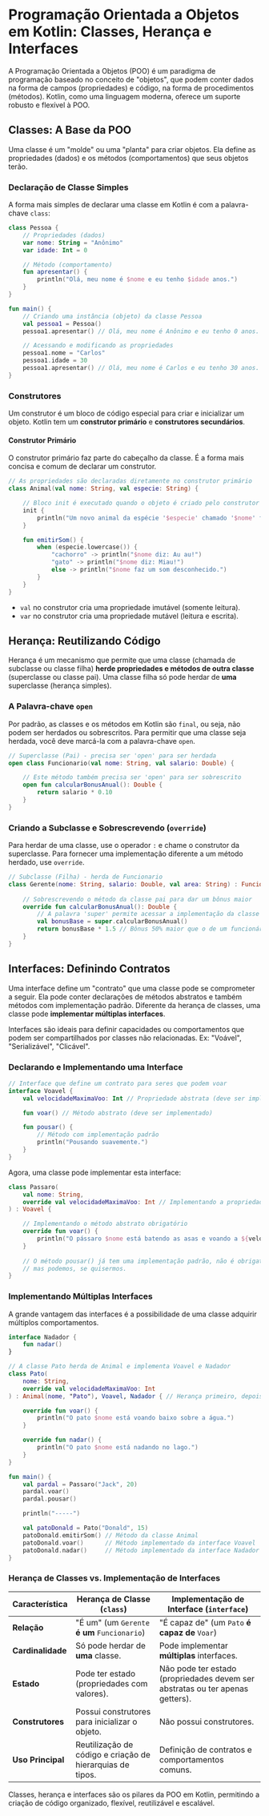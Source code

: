 # Programação Orientada a Objetos em Kotlin: Classes, Herança e Interfaces

A Programação Orientada a Objetos (POO) é um paradigma de programação baseado no conceito de "objetos", que podem conter dados na forma de campos (propriedades) e código, na forma de procedimentos (métodos). Kotlin, como uma linguagem moderna, oferece um suporte robusto e flexível à POO.

## Classes: A Base da POO

Uma classe é um "molde" ou uma "planta" para criar objetos. Ela define as propriedades (dados) e os métodos (comportamentos) que seus objetos terão.

### Declaração de Classe Simples

A forma mais simples de declarar uma classe em Kotlin é com a palavra-chave `class`:

```kotlin
class Pessoa {
    // Propriedades (dados)
    var nome: String = "Anônimo"
    var idade: Int = 0

    // Método (comportamento)
    fun apresentar() {
        println("Olá, meu nome é $nome e eu tenho $idade anos.")
    }
}

fun main() {
    // Criando uma instância (objeto) da classe Pessoa
    val pessoa1 = Pessoa()
    pessoa1.apresentar() // Olá, meu nome é Anônimo e eu tenho 0 anos.

    // Acessando e modificando as propriedades
    pessoa1.nome = "Carlos"
    pessoa1.idade = 30
    pessoa1.apresentar() // Olá, meu nome é Carlos e eu tenho 30 anos.
}
```

### Construtores

Um construtor é um bloco de código especial para criar e inicializar um objeto. Kotlin tem um **construtor primário** e **construtores secundários**.

#### Construtor Primário

O construtor primário faz parte do cabeçalho da classe. É a forma mais concisa e comum de declarar um construtor.

```kotlin
// As propriedades são declaradas diretamente no construtor primário
class Animal(val nome: String, val especie: String) {

    // Bloco init é executado quando o objeto é criado pelo construtor primário
    init {
        println("Um novo animal da espécie '$especie' chamado '$nome' foi criado!")
    }

    fun emitirSom() {
        when (especie.lowercase()) {
            "cachorro" -> println("$nome diz: Au au!")
            "gato" -> println("$nome diz: Miau!")
            else -> println("$nome faz um som desconhecido.")
        }
    }
}
```
* `val` no construtor cria uma propriedade imutável (somente leitura).
* `var` no construtor cria uma propriedade mutável (leitura e escrita).

## Herança: Reutilizando Código

Herança é um mecanismo que permite que uma classe (chamada de subclasse ou classe filha) **herde propriedades e métodos de outra classe** (superclasse ou classe pai). Uma classe filha só pode herdar de **uma** superclasse (herança simples).

### A Palavra-chave `open`

Por padrão, as classes e os métodos em Kotlin são `final`, ou seja, não podem ser herdados ou sobrescritos. Para permitir que uma classe seja herdada, você deve marcá-la com a palavra-chave `open`.

```kotlin
// Superclasse (Pai) - precisa ser 'open' para ser herdada
open class Funcionario(val nome: String, val salario: Double) {

    // Este método também precisa ser 'open' para ser sobrescrito
    open fun calcularBonusAnual(): Double {
        return salario * 0.10
    }
}
```

### Criando a Subclasse e Sobrescrevendo (`override`)

Para herdar de uma classe, use o operador `:` e chame o construtor da superclasse. Para fornecer uma implementação diferente a um método herdado, use `override`.

```kotlin
// Subclasse (Filha) - herda de Funcionario
class Gerente(nome: String, salario: Double, val area: String) : Funcionario(nome, salario) {
    
    // Sobrescrevendo o método da classe pai para dar um bônus maior
    override fun calcularBonusAnual(): Double {
        // A palavra 'super' permite acessar a implementação da classe pai
        val bonusBase = super.calcularBonusAnual()
        return bonusBase * 1.5 // Bônus 50% maior que o de um funcionário comum
    }
}
```

## Interfaces: Definindo Contratos

Uma interface define um "contrato" que uma classe pode se comprometer a seguir. Ela pode conter declarações de métodos abstratos e também métodos com implementação padrão. Diferente da herança de classes, uma classe pode **implementar múltiplas interfaces**.

Interfaces são ideais para definir capacidades ou comportamentos que podem ser compartilhados por classes não relacionadas. Ex: "Voável", "Serializável", "Clicável".

### Declarando e Implementando uma Interface

```kotlin
// Interface que define um contrato para seres que podem voar
interface Voavel {
    val velocidadeMaximaVoo: Int // Propriedade abstrata (deve ser implementada)

    fun voar() // Método abstrato (deve ser implementado)

    fun pousar() {
        // Método com implementação padrão
        println("Pousando suavemente.")
    }
}
```

Agora, uma classe pode implementar esta interface:

```kotlin
class Passaro(
    val nome: String,
    override val velocidadeMaximaVoo: Int // Implementando a propriedade da interface
) : Voavel {

    // Implementando o método abstrato obrigatório
    override fun voar() {
        println("O pássaro $nome está batendo as asas e voando a ${velocidadeMaximaVoo}km/h.")
    }
    
    // O método pousar() já tem uma implementação padrão, não é obrigatório sobrescrevê-lo,
    // mas podemos, se quisermos.
}
```

### Implementando Múltiplas Interfaces

A grande vantagem das interfaces é a possibilidade de uma classe adquirir múltiplos comportamentos.

```kotlin
interface Nadador {
    fun nadar()
}

// A classe Pato herda de Animal e implementa Voavel e Nadador
class Pato(
    nome: String,
    override val velocidadeMaximaVoo: Int
) : Animal(nome, "Pato"), Voavel, Nadador { // Herança primeiro, depois interfaces

    override fun voar() {
        println("O pato $nome está voando baixo sobre a água.")
    }

    override fun nadar() {
        println("O pato $nome está nadando no lago.")
    }
}

fun main() {
    val pardal = Passaro("Jack", 20)
    pardal.voar()
    pardal.pousar()

    println("-----")

    val patoDonald = Pato("Donald", 15)
    patoDonald.emitirSom() // Método da classe Animal
    patoDonald.voar()      // Método implementado da interface Voavel
    patoDonald.nadar()     // Método implementado da interface Nadador
}
```

### Herança de Classes vs. Implementação de Interfaces

| Característica        | Herança de Classe (`class`)                               | Implementação de Interface (`interface`)                |
| --------------------- | --------------------------------------------------------- | ------------------------------------------------------- |
| **Relação** | "É um" (um `Gerente` **é um** `Funcionario`)              | "É capaz de" (um `Pato` **é capaz de** `Voar`)          |
| **Cardinalidade** | Só pode herdar de **uma** classe.                         | Pode implementar **múltiplas** interfaces.              |
| **Estado** | Pode ter estado (propriedades com valores).               | Não pode ter estado (propriedades devem ser abstratas ou ter apenas getters). |
| **Construtores** | Possui construtores para inicializar o objeto.            | Não possui construtores.                                |
| **Uso Principal** | Reutilização de código e criação de hierarquias de tipos. | Definição de contratos e comportamentos comuns.         |

Classes, herança e interfaces são os pilares da POO em Kotlin, permitindo a criação de código organizado, flexível, reutilizável e escalável.
